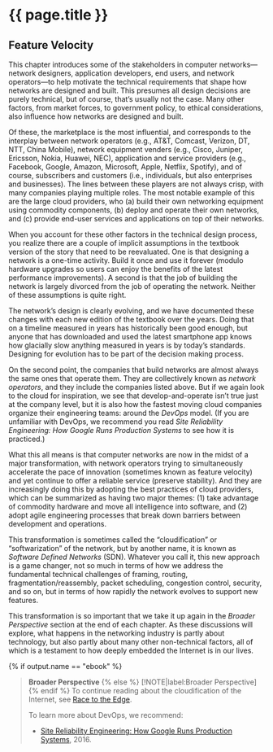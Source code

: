 # {{ page.title }}

## Feature Velocity

This chapter introduces some of the stakeholders in computer
networks—network designers, application developers, end users, and
network operators—to help motivate the technical requirements that
shape how networks are designed and built. This presumes all design
decisions are purely technical, but of course, that’s usually not the
case. Many other factors, from market forces, to government policy,
to ethical considerations, also influence how networks are designed
and built.

Of these, the marketplace is the most influential, and corresponds to
the interplay between network operators (e.g., AT&T, Comcast, Verizon,
DT, NTT, China Mobile), network equipment venders (e.g., Cisco,
Juniper, Ericsson, Nokia, Huawei, NEC), application and service
providers (e.g., Facebook, Google, Amazon, Microsoft, Apple, Netflix,
Spotify), and of course, subscribers and customers (i.e., individuals,
but also enterprises and businesses). The lines between these players
are not always crisp, with many companies playing multiple roles. The
most notable example of this are the large cloud providers, who (a)
build their own networking equipment using commodity components, (b)
deploy and operate their own networks, and (c) provide end-user
services and applications on top of their networks.

When you account for these other factors in the technical design
process, you realize there are a couple of implicit assumptions in the
textbook version of the story that need to be reevaluated. One is that
designing a network is a one-time activity. Build it once and use it
forever (modulo hardware upgrades so users can enjoy the benefits of
the latest performance improvements). A second is that the job of
building the network is largely divorced from the job of operating the
network. Neither of these assumptions is quite right.

The network’s design is clearly evolving, and we have documented these
changes with each new edition of the textbook over the years. Doing
that on a timeline measured in years has historically been good
enough, but anyone that has downloaded and used the latest smartphone
app knows how glacially slow anything measured in years is by today’s
standards. Designing for evolution has to be part of the decision
making process.

On the second point, the companies that build networks are almost
always the same ones that operate them. They are collectively known as
*network operators*, and they include the companies listed above. But
if we again look to the cloud for inspiration, we see that
develop-and-operate isn’t true just at the company level, but it is
also how the fastest moving cloud companies organize their engineering
teams: around the *DevOps* model. (If you are unfamiliar with DevOps,
we recommend you read *Site Reliability Engineering: How Google Runs
Production Systems* to see how it is practiced.)

What this all means is that computer networks are now in the midst of
a major transformation, with network operators trying to
simultaneously accelerate the pace of innovation (sometimes known as
feature velocity) and yet continue to offer a reliable service
(preserve stability). And they are increasingly doing this by adopting
the best practices of cloud providers, which can be summarized as
having two major themes: (1) take advantage of commodity hardware and
move all intelligence into software, and (2) adopt agile engineering
processes that break down barriers between development and operations.

This transformation is sometimes called the “cloudification” or
“softwarization” of the network, but by another name, it is known as
*Software Defined Networks* (SDN). Whatever you call it, this new
approach is a game changer, not so much in terms of how we address
the fundamental technical challenges of framing, routing,
fragmentation/reassembly, packet scheduling, congestion control,
security, and so on, but in terms of how rapidly the network evolves
to support new features.

This transformation is so important that we take it up again in the
*Broader Perspective* section at the end of each chapter. As these
discussions will explore, what happens in the networking industry is
partly about technology, but also partly about many other
non-technical factors, all of which is a testament to how deeply
embedded the Internet is in our lives.

{% if output.name == "ebook" %}
> **Broader Perspective**
{% else %}
> [!NOTE|label:Broader Perspective]
{% endif %}
> To continue reading about the cloudification of the Internet, see
> [Race to the Edge](../direct/trend.md).
>
> To learn more about DevOps, we recommend:
> * [Site Reliability Engineering: How Google Runs Production Systems](https://www.amazon.com/Site-Reliability-Engineering-Production-Systems/dp/149192912X/ref=pd_bxgy_14_img_2/131-5109792-2268338?_encoding=UTF8&pd_rd_i=149192912X&pd_rd_r=4b77155f-234d-11e9-944e-278ce23a35b5&pd_rd_w=qIfxg&pd_rd_wg=12dE2&pf_rd_p=6725dbd6-9917-451d-beba-16af7874e407&pf_rd_r=5GN656H9VEG4WEVGB728&psc=1&refRID=5GN656H9VEG4WEVGB728), 2016.
